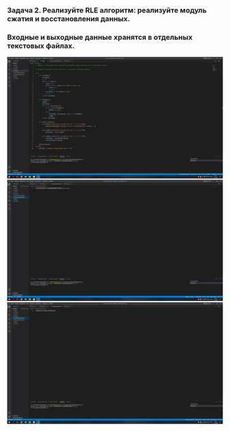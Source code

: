 ### Задача 2. Реализуйте RLE алгоритм: реализуйте модуль сжатия и восстановления данных.
### Входные и выходные данные хранятся в отдельных текстовых файлах.

![Задание 1](iDs2.1.jpg)
![Задание 1](iDs2.2.jpg)
![Задание 1](iDs2.3.jpg)